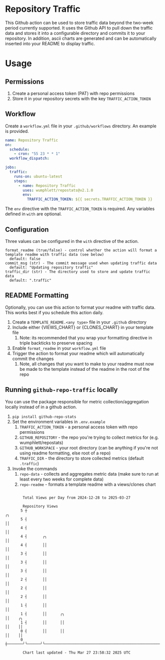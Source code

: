 # Repository Traffic

This Github action can be used to store traffic data beyond the two-week period currently supported.
It uses the Github API to pull down the traffic data and stores it into a configurable directory and commits it to your 
repository. In addition, ascii charts are generated and can be automatically inserted into your README to display traffic.

# Usage
## Permissions
1. Create a personal access token (PAT) with repo permissions
2. Store it in your repository secrets with the key `TRAFFIC_ACTION_TOKEN`

## Workflow
Create a `workflow.yml` file in your `.github/workflows` directory. An example is provided.

```yaml
name: Repository Traffic
on:
  schedule:
    - cron: "55 23 * * 1"
  workflow_dispatch:

jobs:
  traffic:
    runs-on: ubuntu-latest
    steps:
      - name: Repository Traffic
        uses: wumphlett/repostats@v2.1.0
        env:
          TRAFFIC_ACTION_TOKEN: ${{ secrets.TRAFFIC_ACTION_TOKEN }}
```
The `env` directive with the `TRAFFIC_ACTION_TOKEN` is required. Any variables defined in `with` are optional.

## Configuration
Three values can be configured in the `with` directive of the action.
```
format_readme (true/false) - control whether the action will format a template readme with traffic data (see below)
  default: false
commit_msg (str) - The commit message used when updating traffic data
  default: "Updating repository traffic"
traffic_dir (str) - The directory used to store and update traffic data
  default: ".traffic"
```

## README Formatting
Optionally, you can use this action to format your readme with traffic data. This works best if you schedule this action
daily.

1. Create a `TEMPLATE_README.<any type>` file in your `.github` directory
2. Include either {VIEWS_CHART} or {CLONES_CHART} in your template file
   1. Note: its recommended that you wrap your formatting directive in triple backticks to preserve spacing
3. Enable `format_readme` in your `workflow.yml` file
4. Trigger the action to format your readme which will automatically commit the changes
   1. Note, all changes that you want to make to your readme must now be made to the template instead of the readme in the root of the repo

## Running `github-repo-traffic` locally
You can use the package responsible for metric collection/aggregation locally instead of in a github action.

1. `pip install github-repo-stats`
2. Set the environment variables in `.env.example`
   1. `TRAFFIC_ACTION_TOKEN` - a personal access token with repo permissions
   2. `GITHUB_REPOSITORY` - the repo you're trying to collect metrics for (e.g. wumphlett/repostats)
   3. `GITHUB_WORKSPACE` - your root directory (can be anything if you're not using readme formatting, else root of a repo)
   4. `TRAFFIC_DIR` - the directory to store collected metrics (default `.traffic`)
3. Invoke the commands
   1. `repo-data` - collects and aggregates metric data (make sure to run at least every two weeks for complete data)
   2. `repo-readme` - formats a template readme with a views/clones chart

```

        Total Views per Day from 2024-12-28 to 2025-03-27

        Repository Views
       5 ┼                                                                          ╭╮
       5 ┤                                                                          ││
       4 ┤                                                                          ││
       4 ┤       ╭╮                                                                 ││
       4 ┤       ││                                                                 ││
       3 ┤       ││                                                                 ││
       3 ┤       ││                                                                 ││
       3 ┤       ││                                                                 ││
       2 ┤       ││                                                                 ││
       2 ┤       ││                                                                 ││
       2 ┤       ││                                                                 ││
       1 ┤       ││                                                                 ││
       1 ┤       ││      ╭╮                                                         ││    ╭╮
       1 ┤       ││      ││                                                         ││    ││
       0 ┤       ││      ││                                                         ││    ││
       0 ┼───────╯╰──────╯╰─────────────────────────────────────────────────────────╯╰────╯╰───────

        Chart last updated - Thu Mar 27 23:58:32 2025 UTC
        
```

